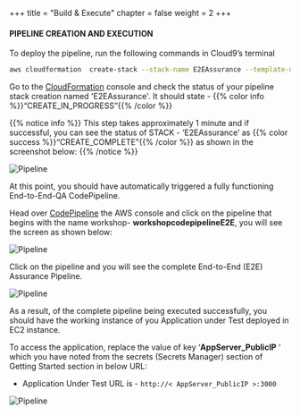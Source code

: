 +++
title = "Build & Execute"
chapter = false
weight = 2
+++


#### PIPELINE CREATION AND EXECUTION

To deploy the pipeline, run the following commands in Cloud9’s terminal

```bash text
aws cloudformation  create-stack --stack-name E2EAssurance --template-url https://aws-wrkshp-artifacts.s3-eu-west-1.amazonaws.com/awsworkshop_infrastructure_artefacts/awsworkshop_e2e_assurance.json --capabilities CAPABILITY_NAMED_IAM
```



Go to the [CloudFormation](https://console.aws.amazon.com/cloudformation/home) console and check the status of your pipeline stack creation named 'E2EAssurance'. It should state - {{% color info %}}“CREATE_IN_PROGRESS”{{% /color %}}


{{% notice info %}}
This step takes approximately 1 minute and if successful, you can see the status of STACK - ‘E2EAssurance’ as {{% color success %}}“CREATE_COMPLETE”{{% /color %}} as shown in the screenshot below: 
{{% /notice %}}



![Pipeline](/images/module5/module-5-1.png)

At this point, you should have automatically triggered a fully functioning End-to-End-QA CodePipeline.


Head over [CodePipeline](https://console.aws.amazon.com/codesuite/codepipeline/home) the AWS console and click on the pipeline that begins with the name workshop- **workshopcodepipelineE2E**, you will see the screen as shown below: 



![Pipeline](/images/module5/module-5-2.png)

Click on the pipeline and you will see the complete End-to-End (E2E) Assurance Pipeline. 

![Pipeline](/images/module5/build-3.png)

As a result, of the complete pipeline being executed successfully, you should have the working instance of you Application under Test deployed in EC2 instance.

To access the application, replace the value of key ‘**AppServer_PublicIP** ‘ which you have noted from the secrets (Secrets Manager) section of Getting Started section in below URL:
- Application Under Test URL is  -  `http://< AppServer_PublicIP >:3000`


![Pipeline](/images/module5/module-5-4.png)